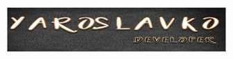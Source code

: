 [![Header](https://github.com/kutsmyda/kutsmyda/blob/main/assets/Untitled-6.png)](https://www.facebook.com/slava.slaa/)
